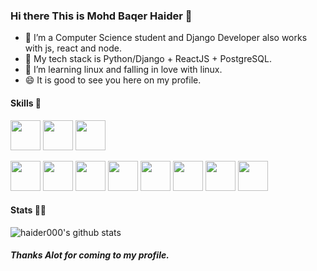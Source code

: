 ### Hi there This is Mohd Baqer Haider 👋

<!--
**haider000/haider000** is a ✨ _special_ ✨ repository because its `README.md` (this file) appears on your GitHub profile.

Here are some ideas to get you started:

- 🔭 I’m currently working on ...
- 🌱 I’m currently learning ...
- 👯 I’m looking to collaborate on ...
- 🤔 I’m looking for help with ...
- 💬 Ask me about ...
- 📫 How to reach me: ...
- 😄 Pronouns: ...
- ⚡ Fun fact: ...
-->



- 🔭 I’m a Computer Science student and Django Developer also works with js, react and node. 
- 🌱 My tech stack is Python/Django + ReactJS + PostgreSQL.
- 👯 I’m learning linux and falling in love with linux.
- 😄 It is good to see you here on my profile.

<!--
- 🤔 I’m looking for help with ...
- 💬 Ask me about ...
- 📫 How to reach me: ...
- 😄 Pronouns: ...
- ⚡ Fun fact: ...
-->

#### Skills 🤖
<code><img height="48" src="https://img.icons8.com/nolan/64/python.png" /></code>
<code><img height="48" src="https://img.icons8.com/color/48/000000/django.png" /></code>
<code><img height="48" src="https://img.icons8.com/nolan/64/javascript.png" /></code>
      
<code><img height="48" src="https://img.icons8.com/color/48/000000/nodejs.png"/></code>
<code><img height="48" src="https://img.icons8.com/bubbles/50/000000/react.png" /></code>
<code><img height="48" src="https://img.icons8.com/color/48/000000/mongodb.png" /></code>
<code><img height="48" src="https://img.icons8.com/nolan/64/sql.png" /></code>
<code><img height="48" src="https://img.icons8.com/bubbles/50/000000/api.png" /></code>
<code><img height="48" src="https://img.icons8.com/nolan/48/linux--v2.png" /></code>
<code><img height="48" src="https://img.icons8.com/color/48/000000/ubuntu--v1.png" /></code>
<code><img height="48" src="https://img.icons8.com/color/48/000000/bootstrap.png" /></code>

#### Stats 👨‍💻
![haider000's github stats](https://github-readme-stats.vercel.app/api?username=haider000&show_icons=true&theme=radical)

##### Thanks Alot for coming to my profile.
